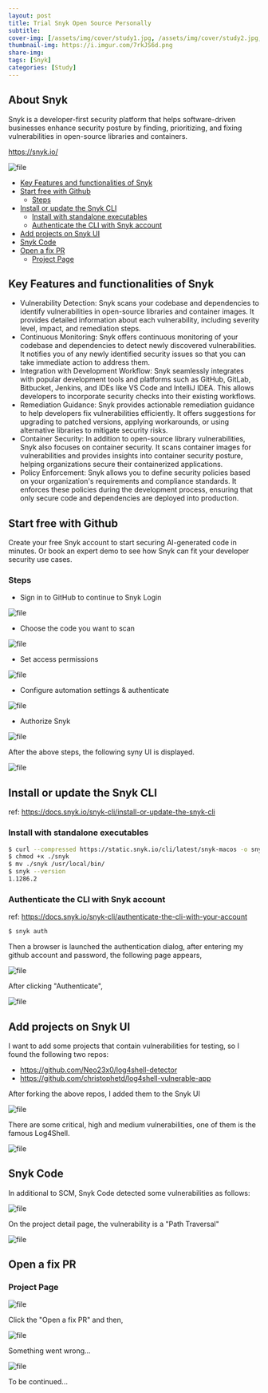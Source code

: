 ```yaml
---
layout: post
title: Trial Snyk Open Source Personally
subtitle: 
cover-img: [/assets/img/cover/study1.jpg, /assets/img/cover/study2.jpg, /assets/img/cover/study3.jpg]
thumbnail-img: https://i.imgur.com/7rkJS6d.png
share-img:
tags: [Snyk]
categories: [Study]
---
```


## About Snyk
Snyk is a developer-first security platform that helps software-driven businesses enhance security posture by finding, prioritizing, and fixing vulnerabilities in open-source libraries and containers.

https://snyk.io/

![file](https://i.imgur.com/7rkJS6d.png)

<!-- vim-markdown-toc GFM -->

* [Key Features and functionalities of Snyk](#key-features-and-functionalities-of-snyk)
* [Start free with Github](#start-free-with-github)
  * [Steps](#steps)
* [Install or update the Snyk CLI](#install-or-update-the-snyk-cli)
  * [Install with standalone executables](#install-with-standalone-executables)
  * [Authenticate the CLI with Snyk account](#authenticate-the-cli-with-snyk-account)
* [Add projects on Snyk UI](#add-projects-on-snyk-ui)
* [Snyk Code](#snyk-code)
* [Open a fix PR](#open-a-fix-pr)
  * [Project Page](#project-page)

<!-- vim-markdown-toc -->

## Key Features and functionalities of Snyk
- Vulnerability Detection: Snyk scans your codebase and dependencies to identify vulnerabilities in open-source libraries and container images. It provides detailed information about each vulnerability, including severity level, impact, and remediation steps.
- Continuous Monitoring: Snyk offers continuous monitoring of your codebase and dependencies to detect newly discovered vulnerabilities. It notifies you of any newly identified security issues so that you can take immediate action to address them.
- Integration with Development Workflow: Snyk seamlessly integrates with popular development tools and platforms such as GitHub, GitLab, Bitbucket, Jenkins, and IDEs like VS Code and IntelliJ IDEA. This allows developers to incorporate security checks into their existing workflows.
- Remediation Guidance: Snyk provides actionable remediation guidance to help developers fix vulnerabilities efficiently. It offers suggestions for upgrading to patched versions, applying workarounds, or using alternative libraries to mitigate security risks.
- Container Security: In addition to open-source library vulnerabilities, Snyk also focuses on container security. It scans container images for vulnerabilities and provides insights into container security posture, helping organizations secure their containerized applications.
- Policy Enforcement: Snyk allows you to define security policies based on your organization's requirements and compliance standards. It enforces these policies during the development process, ensuring that only secure code and dependencies are deployed into production.

## Start free with Github
Create your free Snyk account to start securing AI-generated code in minutes. Or book an expert demo to see how Snyk can fit your developer security use cases.

### Steps
- Sign in to GitHub to continue to Snyk Login

![file](https://i.imgur.com/Gf2cFn9.png)

- Choose the code you want to scan

![file](https://i.imgur.com/XtUoVdN.png)

- Set access permissions

![file](https://i.imgur.com/8Hcx2oj.png)

- Configure automation settings & authenticate

![file](https://i.imgur.com/bv6mHYV.png)

- Authorize Snyk

![file](https://i.imgur.com/EYqWo9G.png)

After the above steps, the following syny UI is displayed.

![file](https://i.imgur.com/KhPMJXF.png)

## Install or update the Snyk CLI
ref: https://docs.snyk.io/snyk-cli/install-or-update-the-snyk-cli

### Install with standalone executables
```sh
$ curl --compressed https://static.snyk.io/cli/latest/snyk-macos -o snyk
$ chmod +x ./snyk
$ mv ./snyk /usr/local/bin/
$ snyk --version
1.1286.2
```

### Authenticate the CLI with Snyk account
ref: https://docs.snyk.io/snyk-cli/authenticate-the-cli-with-your-account

```sh
$ snyk auth
```

Then a browser is launched the authentication dialog, after entering my github account and password,
the following page appears,

![file](https://i.imgur.com/UpEXW0a.png)

After clicking "Authenticate",

![file](https://i.imgur.com/yfJYsnR.png)

## Add projects on Snyk UI
I want to add some projects that contain vulnerabilities for testing, so I found the following two repos:
- https://github.com/Neo23x0/log4shell-detector
- https://github.com/christophetd/log4shell-vulnerable-app

After forking the above repos, I added them to the Snyk UI

![file](https://i.imgur.com/eDO1VPm.png)

There are some critical, high and medium vulnerabilities, one of them is the famous Log4Shell.

![file](https://i.imgur.com/4ezOrxZ.png)

## Snyk Code
In additional to SCM, Snyk Code detected some vulnerabilities as follows:

![file](https://i.imgur.com/Ni3WSCX.png)

On the project detail page, the vulnerability is a "Path Traversal"

![file](https://i.imgur.com/TO3fhtr.png)

## Open a fix PR

### Project Page

![file](https://i.imgur.com/3glokYr.png)

Click the "Open a fix PR" and then,

![file](https://i.imgur.com/rOpW579.png)

Something went wrong...

![file](https://i.imgur.com/2mS9yAh.png)

To be continued...
